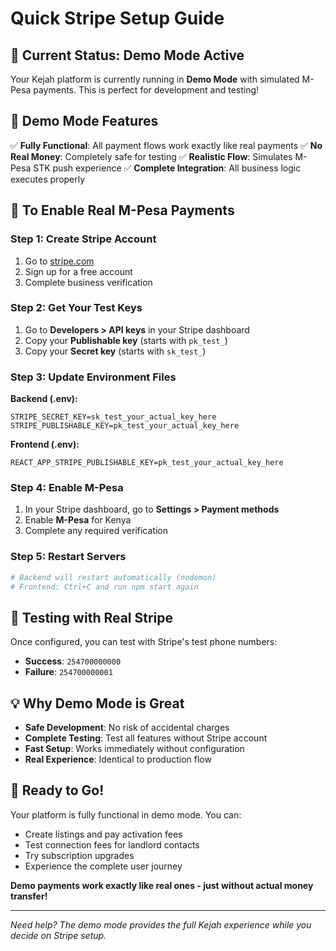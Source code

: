 # Quick Stripe Setup Guide

## 🚀 Current Status: Demo Mode Active

Your Kejah platform is currently running in **Demo Mode** with simulated M-Pesa payments. This is perfect for development and testing!

## 🎯 Demo Mode Features

✅ **Fully Functional**: All payment flows work exactly like real payments
✅ **No Real Money**: Completely safe for testing
✅ **Realistic Flow**: Simulates M-Pesa STK push experience
✅ **Complete Integration**: All business logic executes properly

## 🔧 To Enable Real M-Pesa Payments

### Step 1: Create Stripe Account
1. Go to [stripe.com](https://stripe.com)
2. Sign up for a free account
3. Complete business verification

### Step 2: Get Your Test Keys
1. Go to **Developers > API keys** in your Stripe dashboard
2. Copy your **Publishable key** (starts with `pk_test_`)
3. Copy your **Secret key** (starts with `sk_test_`)

### Step 3: Update Environment Files

**Backend (.env):**
```env
STRIPE_SECRET_KEY=sk_test_your_actual_key_here
STRIPE_PUBLISHABLE_KEY=pk_test_your_actual_key_here
```

**Frontend (.env):**
```env
REACT_APP_STRIPE_PUBLISHABLE_KEY=pk_test_your_actual_key_here
```

### Step 4: Enable M-Pesa
1. In your Stripe dashboard, go to **Settings > Payment methods**
2. Enable **M-Pesa** for Kenya
3. Complete any required verification

### Step 5: Restart Servers
```bash
# Backend will restart automatically (nodemon)
# Frontend: Ctrl+C and run npm start again
```

## 🧪 Testing with Real Stripe

Once configured, you can test with Stripe's test phone numbers:
- **Success**: `254700000000`
- **Failure**: `254700000001`

## 💡 Why Demo Mode is Great

- **Safe Development**: No risk of accidental charges
- **Complete Testing**: Test all features without Stripe account
- **Fast Setup**: Works immediately without configuration
- **Real Experience**: Identical to production flow

## 🎉 Ready to Go!

Your platform is fully functional in demo mode. You can:
- Create listings and pay activation fees
- Test connection fees for landlord contacts
- Try subscription upgrades
- Experience the complete user journey

**Demo payments work exactly like real ones - just without actual money transfer!**

---

*Need help? The demo mode provides the full Kejah experience while you decide on Stripe setup.*
